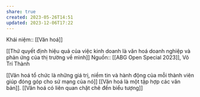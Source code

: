 ```yaml
---
share: true
created: 2023-05-26T14:51
updated: 2023-12-06T17:22
---
```

Khái niệm:: [[Văn hoá]]

[[Thứ quyết định hiệu quả của việc kinh doanh là văn hoá doanh nghiệp và phản ứng của thị trường về mình]]
Nguồn:: [[ABG Open Special 2023]], Võ Trí Thành

[[Văn hoá tổ chức là những giá trị, niềm tin và hành động của mỗi thành viên giúp đóng góp cho sứ mạng của nó]]
[[Văn hoá là một tập hợp các văn bản]]. [[Văn hoá có liên quan chặt chẽ đến biểu tượng]]